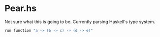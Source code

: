 # Pear.hs

Not sure what this is going to be. Currently parsing Haskell's type system. 

```haskell 
run function "a -> (b -> c) -> (d -> e)"
```

